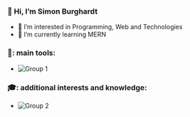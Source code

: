 
###   👋   Hi, I’m Simon Burghardt

- 👀 I’m interested in Programming, Web and Technologies
- 🌱 I’m currently learning MERN 

###  🔨:  main tools:
-  ![Group 1](https://user-images.githubusercontent.com/76205135/117673028-b0945580-b1aa-11eb-9bde-e7e0eaf22937.png)

###  🎓:  additional interests and knowledge:
-  ![Group 2](https://user-images.githubusercontent.com/76205135/117675645-0cf87480-b1ad-11eb-88a7-eacd8e59508c.png)


<!---
Semburg/Semburg is a ✨ special ✨ repository because its `README.md` (this file) appears on your GitHub profile.
You can click the Preview link to take a look at your changes.
--->
